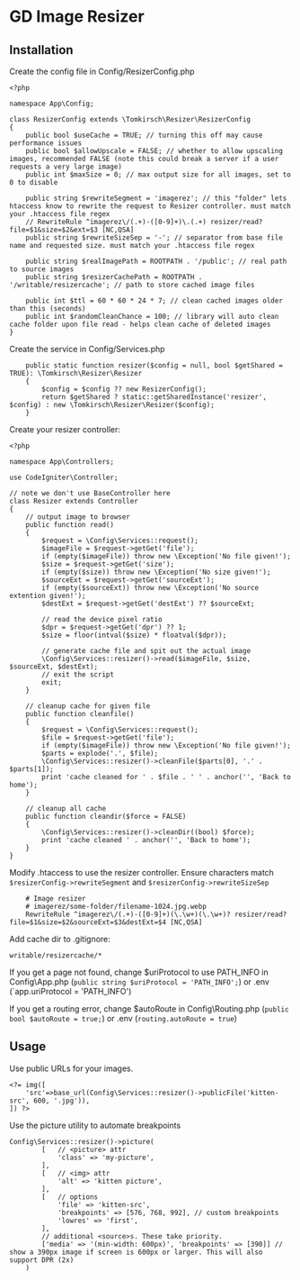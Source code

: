 # GD Image Resizer

## Installation

Create the config file in Config/ResizerConfig.php

```
<?php

namespace App\Config;

class ResizerConfig extends \Tomkirsch\Resizer\ResizerConfig
{
	public bool $useCache = TRUE; // turning this off may cause performance issues
	public bool $allowUpscale = FALSE; // whether to allow upscaling images, recommended FALSE (note this could break a server if a user requests a very large image)
	public int $maxSize = 0; // max output size for all images, set to 0 to disable

	public string $rewriteSegment = 'imagerez'; // this "folder" lets htaccess know to rewrite the request to Resizer controller. must match your .htaccess file regex
	// RewriteRule ^imagerez\/(.+)-([0-9]+)\.(.+) resizer/read?file=$1&size=$2&ext=$3 [NC,QSA]
	public string $rewriteSizeSep = '-'; // separator from base file name and requested size. must match your .htaccess file regex

	public string $realImagePath = ROOTPATH . '/public'; // real path to source images
	public string $resizerCachePath = ROOTPATH . '/writable/resizercache'; // path to store cached image files

	public int $ttl = 60 * 60 * 24 * 7; // clean cached images older than this (seconds)
	public int $randomCleanChance = 100; // library will auto clean cache folder upon file read - helps clean cache of deleted images
}

```

Create the service in Config/Services.php

```
	public static function resizer($config = null, bool $getShared = TRUE): \Tomkirsch\Resizer\Resizer
    {
        $config = $config ?? new ResizerConfig();
        return $getShared ? static::getSharedInstance('resizer', $config) : new \Tomkirsch\Resizer\Resizer($config);
    }
```

Create your resizer controller:

```
<?php

namespace App\Controllers;

use CodeIgniter\Controller;

// note we don't use BaseController here
class Resizer extends Controller
{
	// output image to browser
	public function read()
	{
		$request = \Config\Services::request();
		$imageFile = $request->getGet('file');
		if (empty($imageFile)) throw new \Exception('No file given!');
		$size = $request->getGet('size');
		if (empty($size)) throw new \Exception('No size given!');
		$sourceExt = $request->getGet('sourceExt');
		if (empty($sourceExt)) throw new \Exception('No source extention given!');
		$destExt = $request->getGet('destExt') ?? $sourceExt;

		// read the device pixel ratio
		$dpr = $request->getGet('dpr') ?? 1;
		$size = floor(intval($size) * floatval($dpr));

		// generate cache file and spit out the actual image
		\Config\Services::resizer()->read($imageFile, $size, $sourceExt, $destExt);
		// exit the script
		exit;
	}

	// cleanup cache for given file
	public function cleanfile()
	{
		$request = \Config\Services::request();
		$file = $request->getGet('file');
		if (empty($imageFile)) throw new \Exception('No file given!');
		$parts = explode('.', $file);
		\Config\Services::resizer()->cleanFile($parts[0], '.' . $parts[1]);
		print 'cache cleaned for ' . $file . ' ' . anchor('', 'Back to home');
	}

	// cleanup all cache
	public function cleandir($force = FALSE)
	{
		\Config\Services::resizer()->cleanDir((bool) $force);
		print 'cache cleaned ' . anchor('', 'Back to home');
	}
}

```

Modify .htaccess to use the resizer controller. Ensure characters match `$resizerConfig->rewriteSegment` and `$resizerConfig->rewriteSizeSep`

```
	# Image resizer
	# imagerez/some-folder/filename-1024.jpg.webp
	RewriteRule ^imagerez\/(.+)-([0-9]+)(\.\w+)(\.\w+)? resizer/read?file=$1&size=$2&sourceExt=$3&destExt=$4 [NC,QSA]
```

Add cache dir to .gitignore:

```
writable/resizercache/*
```

If you get a page not found, change $uriProtocol to use PATH_INFO in Config\App.php (`public string $uriProtocol = 'PATH_INFO';`) or .env (`app.uriProtocol = 'PATH_INFO')

If you get a routing error, change $autoRoute in Config\Routing.php (`public bool $autoRoute = true;`) or .env (`routing.autoRoute = true`)

## Usage

Use public URLs for your images.

```
<?= img([
	'src'=>base_url(Config\Services::resizer()->publicFile('kitten-src', 600, '.jpg')),
]) ?>
```

Use the picture utility to automate breakpoints

```
Config\Services::resizer()->picture(
		[ 	// <picture> attr
			'class' => 'my-picture',
		],
		[	// <img> attr
			'alt' => 'kitten picture',
		],
		[	// options
			'file' => 'kitten-src',
			'breakpoints' => [576, 768, 992], // custom breakpoints
			'lowres' => 'first',
		],
		// additional <source>s. These take priority.
		['media' => '(min-width: 600px)', 'breakpoints' => [390]] // show a 390px image if screen is 600px or larger. This will also support DPR (2x)
	)
```
